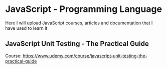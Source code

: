 # JavaScript - Programming Language

Here I will upload JavaScript courses, articles and documentation that I have used to learn it

## JavaScript Unit Testing - The Practical Guide

Course: https://www.udemy.com/course/javascript-unit-testing-the-practical-guide
